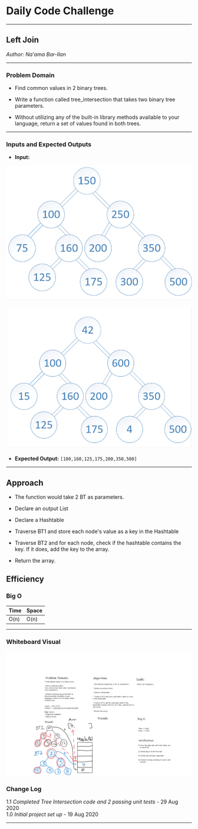 # Daily Code Challenge

---

## Left Join
*Author: Na'ama Bar-Ilan*

---

### Problem Domain

* Find common values in 2 binary trees.

* Write a function called tree_intersection that takes two binary tree parameters.

* Without utilizing any of the built-in library methods available to your language, return a set of values found in both trees.

---

### Inputs and Expected Outputs

* **Input:** 

![InputImage 1](https://github.com/NaamaBarIlan/data-structures-and-algorithms/blob/master/Assets/BT1.png)


![InputImage 2](https://github.com/NaamaBarIlan/data-structures-and-algorithms/blob/master/Assets/BT2.png)


* **Expected Output:**
`[100,160,125,175,200,350,500]`

---

## Approach

- The function would take 2 BT as parameters.

- Declare an output List

- Declare a Hashtable

- Traverse BT1 and store each node's value as a key in the Hashtable

- Traverse BT2 and for each node, check if the hashtable contains the key. If it does, add the key to the array. 

- Return the array. 

## Efficiency


### Big O


| Time | Space |
| :----------- | :----------- |
| O(n) | O(n) |

---


### Whiteboard Visual

![Image 1](https://github.com/NaamaBarIlan/data-structures-and-algorithms/blob/master/Assets/CC32.png)



### Change Log

1.1 *Completed Tree Intersection code and 2 passing unit tests* - 29 Aug 2020<br>
1.0 *Initial project set up* - 19 Aug 2020  

---
